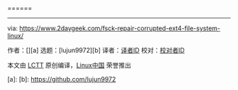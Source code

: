 [#]: subject: ""
[#]: via: "https://www.2daygeek.com/fsck-repair-corrupted-ext4-file-system-linux/"
[#]: author: " "
[#]: collector: "lujun9972"
[#]: translator: " "
[#]: reviewer: " "
[#]: publisher: " "
[#]: url: " "


======

--------------------------------------------------------------------------------

via: https://www.2daygeek.com/fsck-repair-corrupted-ext4-file-system-linux/

作者：[][a]
选题：[lujun9972][b]
译者：[译者ID](https://github.com/译者ID)
校对：[校对者ID](https://github.com/校对者ID)

本文由 [LCTT](https://github.com/LCTT/TranslateProject) 原创编译，[Linux中国](https://linux.cn/) 荣誉推出

[a]: 
[b]: https://github.com/lujun9972
